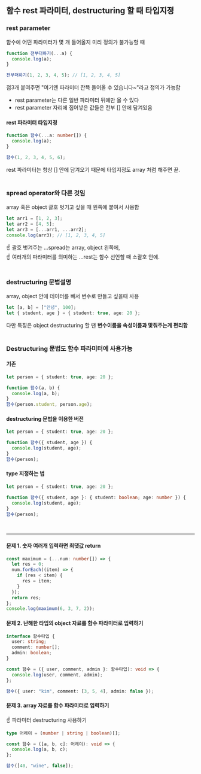 ## 함수 rest 파라미터, destructuring 할 때 타입지정

### rest parameter

함수에 어떤 파라미터가 몇 개 들어올지 미리 정의가 불가능할 때

```typescript
function 전부더하기(...a) {
  console.log(a);
}

전부더하기(1, 2, 3, 4, 5); // [1, 2, 3, 4, 5]
```

점3개 붙여주면 "여기엔 파라미터 잔뜩 들어올 수 있습니다~"라고 정의가 가능함

- rest parameter는 다른 일반 파라미터 뒤에만 올 수 있다
- rest parameter 자리에 집어넣은 값들은 전부 [] 안에 담겨있음

#### rest 파라미터 타입지정

```typescript
function 함수(...a: number[]) {
  console.log(a);
}

함수(1, 2, 3, 4, 5, 6);
```

rest 파라미터는 항상 [] 안에 담겨오기 때문에 타입지정도 array 처럼 해주면 끝.  
<br/>

### spread operator와 다른 것임

array 혹은 object 괄호 벗기고 싶을 때 왼쪽에 붙여서 사용함

```typescript
let arr1 = [1, 2, 3];
let arr2 = [4, 5];
let arr3 = [...arr1, ...arr2];
console.log(arr3); // [1, 2, 3, 4, 5]
```

☝ 괄호 벗겨주는 ...spread는 array, object 왼쪽에,  
☝ 여러개의 파라미터를 의미하는 ...rest는 함수 선언할 때 소괄호 안에.  
<br/>

### destructuring 문법설명

array, object 안에 데이터를 빼서 변수로 만들고 싶을때 사용

```typescript
let [a, b] = ["안녕", 100];
let { student, age } = { student: true, age: 20 };
```

다만 특징은 object destructuring 할 땐 **변수이름을 속성이름과 맟줘주는게 편리함**  
<br/>

### Destructuring 문법도 함수 파라미터에 사용가능

#### 기존

```typescript
let person = { student: true, age: 20 };

function 함수(a, b) {
  console.log(a, b);
}
함수(person.student, person.age);
```

#### destructuring 문법을 이용한 버전

```typescript
let person = { student: true, age: 20 };

function 함수({ student, age }) {
  console.log(student, age);
}
함수(person);
```

#### type 지정하는 법

```typescript
let person = { student: true, age: 20 };

function 함수({ student, age }: { student: boolean; age: number }) {
  console.log(student, age);
}
함수(person);
```

<br/>
<hr/>

#### 문제 1. 숫자 여러개 입력하면 최댓값 return

```typescript
const maximum = (...num: number[]) => {
  let res = 0;
  num.forEach((item) => {
    if (res < item) {
      res = item;
    }
  });
  return res;
};
console.log(maximum(6, 3, 7, 2));
```

#### 문제 2. 난해한 타입의 object 자료를 함수 파라미터로 입력하기

```typescript
interface 함수타입 {
  user: string;
  comment: number[];
  admin: boolean;
}

const 함수 = ({ user, comment, admin }: 함수타입): void => {
  console.log(user, comment, admin);
};

함수({ user: "kim", comment: [3, 5, 4], admin: false });
```

#### 문제 3. array 자료를 함수 파라미터로 입력하기

☝ 파라미터 destructuring 사용하기

```typescript
type 어레이 = (number | string | boolean)[];

const 함수 = ([a, b, c]: 어레이): void => {
  console.log(a, b, c);
};

함수([40, "wine", false]);
```

